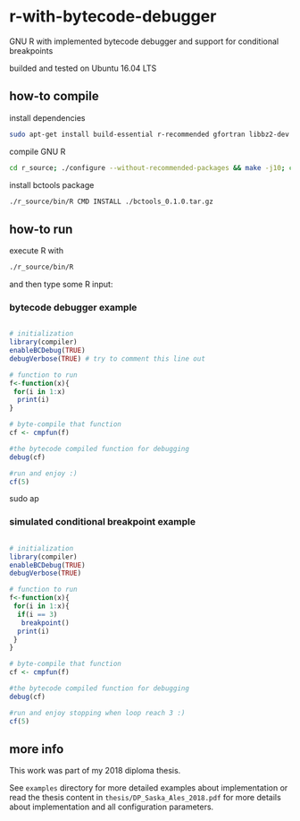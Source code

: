 # r-with-bytecode-debugger

GNU R with implemented bytecode debugger and support for conditional breakpoints

builded and tested on Ubuntu 16.04 LTS

## how-to compile

install dependencies
```bash
sudo apt-get install build-essential r-recommended gfortran libbz2-dev liblzma-dev libpcre3-dev libcurl4-openssl-dev libreadline-dev xorg-dev texinfo subversion
```

<!--
download R recommended package sources
```bash
./r_source/tools/rsync-recommended
```
-->

compile GNU R
```bash
cd r_source; ./configure --without-recommended-packages && make -j10; cd ..
```

install bctools package
```bash
./r_source/bin/R CMD INSTALL ./bctools_0.1.0.tar.gz
```

## how-to run

execute R with
```bash
./r_source/bin/R
```

and then type some R input:

### bytecode debugger example

```R

# initialization
library(compiler)
enableBCDebug(TRUE)
debugVerbose(TRUE) # try to comment this line out

# function to run
f<-function(x){
 for(i in 1:x)
  print(i)
}

# byte-compile that function
cf <- cmpfun(f)

#the bytecode compiled function for debugging
debug(cf)

#run and enjoy :)
cf(5)

```
sudo ap
### simulated conditional breakpoint example

```R

# initialization
library(compiler)
enableBCDebug(TRUE)
debugVerbose(TRUE)

# function to run
f<-function(x){
 for(i in 1:x){
  if(i == 3)
   breakpoint()
  print(i)
 }
}

# byte-compile that function
cf <- cmpfun(f)

#the bytecode compiled function for debugging
debug(cf)

#run and enjoy stopping when loop reach 3 :)
cf(5)

```

## more info

This work was part of my 2018 diploma thesis.

See `examples` directory for more detailed examples about implementation or read the thesis content in `thesis/DP_Saska_Ales_2018.pdf` for more details about implementation and all configuration parameters.
